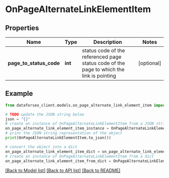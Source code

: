 # OnPageAlternateLinkElementItem


## Properties

Name | Type | Description | Notes
------------ | ------------- | ------------- | -------------
**page_to_status_code** | **int** | status code of the referenced page status code of the page to which the link is pointing | [optional] 

## Example

```python
from dataforseo_client.models.on_page_alternate_link_element_item import OnPageAlternateLinkElementItem

# TODO update the JSON string below
json = "{}"
# create an instance of OnPageAlternateLinkElementItem from a JSON string
on_page_alternate_link_element_item_instance = OnPageAlternateLinkElementItem.from_json(json)
# print the JSON string representation of the object
print(OnPageAlternateLinkElementItem.to_json())

# convert the object into a dict
on_page_alternate_link_element_item_dict = on_page_alternate_link_element_item_instance.to_dict()
# create an instance of OnPageAlternateLinkElementItem from a dict
on_page_alternate_link_element_item_from_dict = OnPageAlternateLinkElementItem.from_dict(on_page_alternate_link_element_item_dict)
```
[[Back to Model list]](../README.md#documentation-for-models) [[Back to API list]](../README.md#documentation-for-api-endpoints) [[Back to README]](../README.md)


